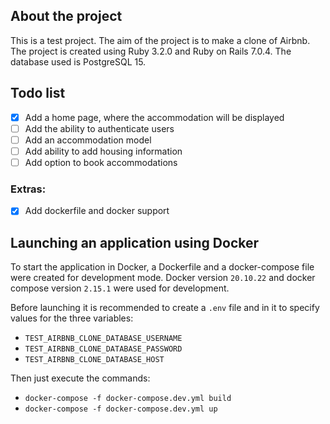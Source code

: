 ## About the project

This is a test project. The aim of the project is to make a clone of Airbnb. The project is created using Ruby 3.2.0 and Ruby on Rails 7.0.4. The database used is PostgreSQL 15.

## Todo list

- [x] Add a home page, where the accommodation will be displayed
- [ ] Add the ability to authenticate users
- [ ] Add an accommodation model
- [ ] Add ability to add housing information
- [ ] Add option to book accommodations

### Extras:

- [x] Add dockerfile and docker support

## Launching an application using Docker

To start the application in Docker, a Dockerfile and a docker-compose file were created for development mode.
Docker version `20.10.22` and docker compose version `2.15.1` were used for development.

Before launching it is recommended to create a `.env` file and in it to specify values for the three variables:
- `TEST_AIRBNB_CLONE_DATABASE_USERNAME`
- `TEST_AIRBNB_CLONE_DATABASE_PASSWORD`
- `TEST_AIRBNB_CLONE_DATABASE_HOST`

Then just execute the commands:

- `docker-compose -f docker-compose.dev.yml build`
- `docker-compose -f docker-compose.dev.yml up`
